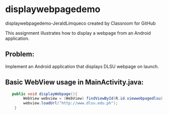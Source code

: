 # displaywebpagedemo
displaywebpagedemo-JeraldLimqueco created by Classroom for GitHub

This assignment illustrates how to display a webpage from an Android application.

## Problem:

Implement an Android application that displays DLSU webpage on launch.

## Basic WebView usage in MainActivity.java:

```Java
   public void displayWebpage(){
        WebView webview = (WebView) findViewById(R.id.viewwebpagedlsu);
        webview.loadUrl("http://www.dlsu.edu.ph");
    }
```
